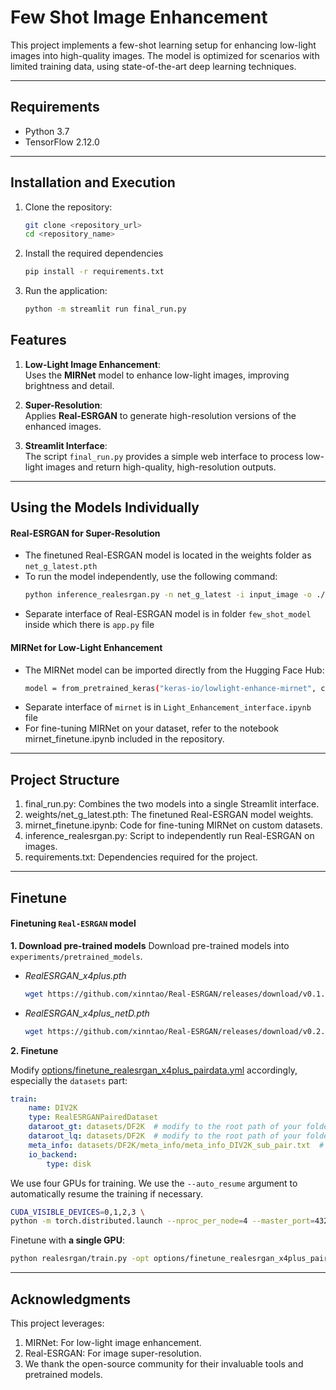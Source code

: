 # Few Shot Image Enhancement

This project implements a few-shot learning setup for enhancing low-light images into high-quality images. The model is optimized for scenarios with limited training data, using state-of-the-art deep learning techniques.

---

## Requirements

- Python 3.7
- TensorFlow 2.12.0

---

## Installation and Execution

1. Clone the repository:
   ```bash
   git clone <repository_url>
   cd <repository_name>
   ```
2. Install the required dependencies
    ```bash
    pip install -r requirements.txt
    ```
3. Run the application:
    ```bash
    python -m streamlit run final_run.py
    ```
    
## Features

1. **Low-Light Image Enhancement**:  
   Uses the **MIRNet** model to enhance low-light images, improving brightness and detail.

2. **Super-Resolution**:  
   Applies **Real-ESRGAN** to generate high-resolution versions of the enhanced images.

3. **Streamlit Interface**:  
   The script `final_run.py` provides a simple web interface to process low-light images and return high-quality, high-resolution outputs.

---

## Using the Models Individually
#### Real-ESRGAN for Super-Resolution
- The finetuned Real-ESRGAN model is located in the weights folder as `net_g_latest.pth`
- To run the model independently, use the following command:
    ```bash
    python inference_realesrgan.py -n net_g_latest -i input_image -o ./
    ```
- Separate interface of Real-ESRGAN model is in folder `few_shot_model` inside which there is `app.py` file
#### MIRNet for Low-Light Enhancement
- The MIRNet model can be imported directly from the Hugging Face Hub:
    ```bash
    model = from_pretrained_keras("keras-io/lowlight-enhance-mirnet", compile=False)
    ```
- Separate interface of `mirnet` is in `Light_Enhancement_interface.ipynb` file
- For fine-tuning MIRNet on your dataset, refer to the notebook mirnet_finetune.ipynb included in the repository.

---
## Project Structure
1. final_run.py: Combines the two models into a single Streamlit interface.
2. weights/net_g_latest.pth: The finetuned Real-ESRGAN model weights.
3. mirnet_finetune.ipynb: Code for fine-tuning MIRNet on custom datasets.
4. inference_realesrgan.py: Script to independently run Real-ESRGAN on images.
5. requirements.txt: Dependencies required for the project.
---
## Finetune
#### Finetuning `Real-ESRGAN` model
**1. Download pre-trained models**
Download pre-trained models into `experiments/pretrained_models`.
- *RealESRGAN_x4plus.pth*
    ```bash
    wget https://github.com/xinntao/Real-ESRGAN/releases/download/v0.1.0/RealESRGAN_x4plus.pth -P experiments/pretrained_models
    ```
- *RealESRGAN_x4plus_netD.pth*
    ```bash
    wget https://github.com/xinntao/Real-ESRGAN/releases/download/v0.2.2.3/RealESRGAN_x4plus_netD.pth -P experiments/pretrained_models
    ```

**2. Finetune**

Modify [options/finetune_realesrgan_x4plus_pairdata.yml](options/finetune_realesrgan_x4plus_pairdata.yml) accordingly, especially the `datasets` part:

```yml
train:
    name: DIV2K
    type: RealESRGANPairedDataset
    dataroot_gt: datasets/DF2K  # modify to the root path of your folder
    dataroot_lq: datasets/DF2K  # modify to the root path of your folder
    meta_info: datasets/DF2K/meta_info/meta_info_DIV2K_sub_pair.txt  # modify to your own generate meta info txt
    io_backend:
        type: disk
```

We use four GPUs for training. We use the `--auto_resume` argument to automatically resume the training if necessary.

```bash
CUDA_VISIBLE_DEVICES=0,1,2,3 \
python -m torch.distributed.launch --nproc_per_node=4 --master_port=4321 realesrgan/train.py -opt options/finetune_realesrgan_x4plus_pairdata.yml --launcher pytorch --auto_resume
```

Finetune with **a single GPU**:
```bash
python realesrgan/train.py -opt options/finetune_realesrgan_x4plus_pairdata.yml --auto_resume
```
---
## Acknowledgments
This project leverages:
1. MIRNet: For low-light image enhancement.
2. Real-ESRGAN: For image super-resolution.
3. We thank the open-source community for their invaluable tools and pretrained models.

